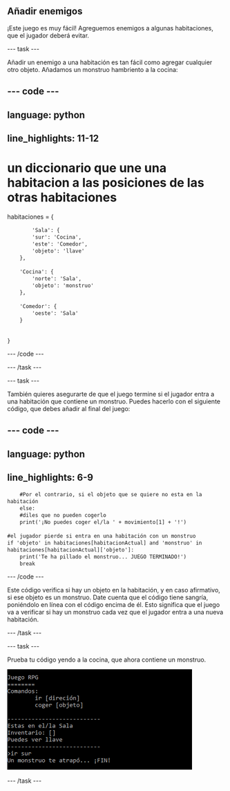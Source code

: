 ## Añadir enemigos

¡Este juego es muy fácil! Agreguemos enemigos a algunas habitaciones, que el jugador deberá evitar.

--- task ---

Añadir un enemigo a una habitación es tan fácil como agregar cualquier otro objeto. Añadamos un monstruo hambriento a la cocina:

--- code ---
---
language: python
---

## line_highlights: 11-12

# un diccionario que une una habitacion a las posiciones de las otras habitaciones

habitaciones = {

            'Sala': {
            'sur': 'Cocina',
            'este': 'Comedor',
            'objeto': 'llave'
        },
    
        'Cocina': {
            'norte': 'Sala',
            'objeto': 'monstruo'
        },
    
        'Comedor': {
            'oeste': 'Sala'
        }
    
    
    }
    

--- /code ---

--- /task ---

--- task ---

También quieres asegurarte de que el juego termine si el jugador entra a una habitación que contiene un monstruo. Puedes hacerlo con el siguiente código, que debes añadir al final del juego:

--- code ---
---
language: python
---

## line_highlights: 6-9

        #Por el contrario, si el objeto que se quiere no esta en la habitación
        else:
        #diles que no pueden cogerlo
        print('¡No puedes coger el/la ' + movimiento[1] + '!')
    
    #el jugador pierde si entra en una habitación con un monstruo
    if 'objeto' in habitaciones[habitacionActual] and 'monstruo' in habitaciones[habitacionActual]['objeto']:
        print('Te ha pillado el monstruo... JUEGO TERMINADO!')
        break
    

--- /code ---

Este código verifica si hay un objeto en la habitación, y en caso afirmativo, si ese objeto es un monstruo. Date cuenta que el código tiene sangría, poniéndolo en línea con el código encima de él. Esto significa que el juego va a verificar si hay un monstruo cada vez que el jugador entra a una nueva habitación.

--- /task ---

--- task ---

Prueba tu código yendo a la cocina, que ahora contiene un monstruo.

![captura de pantalla](images/rpg-monster-test.png)

--- /task ---